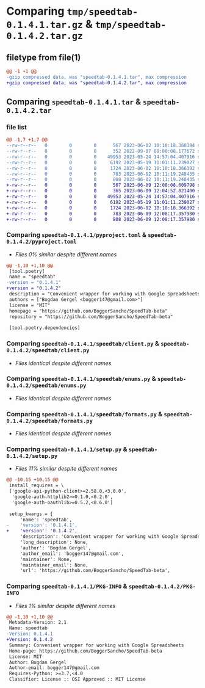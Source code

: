 # Comparing `tmp/speedtab-0.1.4.1.tar.gz` & `tmp/speedtab-0.1.4.2.tar.gz`

## filetype from file(1)

```diff
@@ -1 +1 @@
-gzip compressed data, was "speedtab-0.1.4.1.tar", max compression
+gzip compressed data, was "speedtab-0.1.4.2.tar", max compression
```

## Comparing `speedtab-0.1.4.1.tar` & `speedtab-0.1.4.2.tar`

### file list

```diff
@@ -1,7 +1,7 @@
--rw-r--r--   0        0        0      567 2023-06-02 10:10:18.360384 speedtab-0.1.4.1/pyproject.toml
--rw-r--r--   0        0        0      352 2022-09-07 08:00:08.177672 speedtab-0.1.4.1/speedtab/__init__.py
--rw-r--r--   0        0        0    49953 2023-05-24 14:57:04.407916 speedtab-0.1.4.1/speedtab/client.py
--rw-r--r--   0        0        0     6192 2023-05-19 11:01:11.239027 speedtab-0.1.4.1/speedtab/enums.py
--rw-r--r--   0        0        0     1724 2023-06-02 10:10:18.366392 speedtab-0.1.4.1/speedtab/formats.py
--rw-r--r--   0        0        0      783 2023-06-02 10:11:19.248435 speedtab-0.1.4.1/setup.py
--rw-r--r--   0        0        0      808 2023-06-02 10:11:19.248435 speedtab-0.1.4.1/PKG-INFO
+-rw-r--r--   0        0        0      567 2023-06-09 12:08:08.609798 speedtab-0.1.4.2/pyproject.toml
+-rw-r--r--   0        0        0      365 2023-06-09 12:04:52.821400 speedtab-0.1.4.2/speedtab/__init__.py
+-rw-r--r--   0        0        0    49953 2023-05-24 14:57:04.407916 speedtab-0.1.4.2/speedtab/client.py
+-rw-r--r--   0        0        0     6192 2023-05-19 11:01:11.239027 speedtab-0.1.4.2/speedtab/enums.py
+-rw-r--r--   0        0        0     1724 2023-06-02 10:10:18.366392 speedtab-0.1.4.2/speedtab/formats.py
+-rw-r--r--   0        0        0      783 2023-06-09 12:08:17.357980 speedtab-0.1.4.2/setup.py
+-rw-r--r--   0        0        0      808 2023-06-09 12:08:17.357980 speedtab-0.1.4.2/PKG-INFO
```

### Comparing `speedtab-0.1.4.1/pyproject.toml` & `speedtab-0.1.4.2/pyproject.toml`

 * *Files 0% similar despite different names*

```diff
@@ -1,10 +1,10 @@
 [tool.poetry]
 name = "speedtab"
-version = "0.1.4.1"
+version = "0.1.4.2"
 description = "Convenient wrapper for working with Google Spreadsheets"
 authors = ["Bogdan Gergel <bogger147@gmail.com>"]
 license = "MIT"
 homepage = "https://github.com/BoggerSancho/SpeedTab-beta"
 repository = "https://github.com/BoggerSancho/SpeedTab-beta"
 
 [tool.poetry.dependencies]
```

### Comparing `speedtab-0.1.4.1/speedtab/client.py` & `speedtab-0.1.4.2/speedtab/client.py`

 * *Files identical despite different names*

### Comparing `speedtab-0.1.4.1/speedtab/enums.py` & `speedtab-0.1.4.2/speedtab/enums.py`

 * *Files identical despite different names*

### Comparing `speedtab-0.1.4.1/speedtab/formats.py` & `speedtab-0.1.4.2/speedtab/formats.py`

 * *Files identical despite different names*

### Comparing `speedtab-0.1.4.1/setup.py` & `speedtab-0.1.4.2/setup.py`

 * *Files 11% similar despite different names*

```diff
@@ -10,15 +10,15 @@
 install_requires = \
 ['google-api-python-client>=2.58.0,<3.0.0',
  'google-auth-httplib2>=0.1.0,<0.2.0',
  'google-auth-oauthlib>=0.5.2,<0.6.0']
 
 setup_kwargs = {
     'name': 'speedtab',
-    'version': '0.1.4.1',
+    'version': '0.1.4.2',
     'description': 'Convenient wrapper for working with Google Spreadsheets',
     'long_description': None,
     'author': 'Bogdan Gergel',
     'author_email': 'bogger147@gmail.com',
     'maintainer': None,
     'maintainer_email': None,
     'url': 'https://github.com/BoggerSancho/SpeedTab-beta',
```

### Comparing `speedtab-0.1.4.1/PKG-INFO` & `speedtab-0.1.4.2/PKG-INFO`

 * *Files 1% similar despite different names*

```diff
@@ -1,10 +1,10 @@
 Metadata-Version: 2.1
 Name: speedtab
-Version: 0.1.4.1
+Version: 0.1.4.2
 Summary: Convenient wrapper for working with Google Spreadsheets
 Home-page: https://github.com/BoggerSancho/SpeedTab-beta
 License: MIT
 Author: Bogdan Gergel
 Author-email: bogger147@gmail.com
 Requires-Python: >=3.7,<4.0
 Classifier: License :: OSI Approved :: MIT License
```

